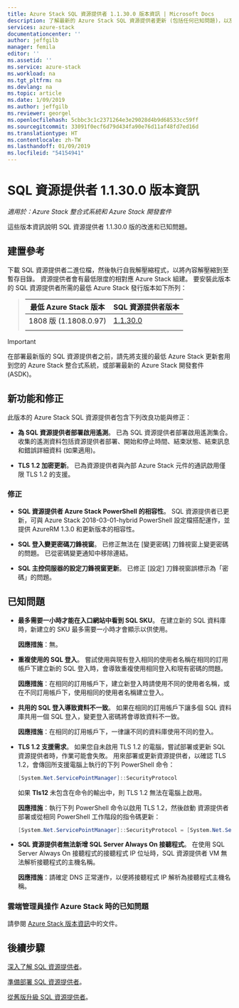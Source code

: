 ```yaml
---
title: Azure Stack SQL 資源提供者 1.1.30.0 版本資訊 | Microsoft Docs
description: 了解最新的 Azure Stack SQL 資源提供者更新 (包括任何已知問題)，以及更新的下載位置。
services: azure-stack
documentationcenter: ''
author: jeffgilb
manager: femila
editor: ''
ms.assetid: ''
ms.service: azure-stack
ms.workload: na
ms.tgt_pltfrm: na
ms.devlang: na
ms.topic: article
ms.date: 1/09/2019
ms.author: jeffgilb
ms.reviewer: georgel
ms.openlocfilehash: 5cbbc3c1c2371264e3e29028d4b9d68533cc59ff
ms.sourcegitcommit: 33091f0ecf6d79d434fa90e76d11af48fd7ed16d
ms.translationtype: HT
ms.contentlocale: zh-TW
ms.lasthandoff: 01/09/2019
ms.locfileid: "54154941"
---
```

# <a name="sql-resource-provider-11300-release-notes"></a>SQL 資源提供者 1.1.30.0 版本資訊

*適用於：Azure Stack 整合式系統和 Azure Stack 開發套件*

這些版本資訊說明 SQL 資源提供者 1.1.30.0 版的改進和已知問題。

## <a name="build-reference"></a>建置參考
下載 SQL 資源提供者二進位檔，然後執行自我解壓縮程式，以將內容解壓縮到至暫存目錄。 資源提供者會有最低限度的相對應 Azure Stack 組建。 要安裝此版本的 SQL 資源提供者所需的最低 Azure Stack 發行版本如下所列：

> |最低 Azure Stack 版本|SQL 資源提供者版本|
> |-----|-----|
> |1808 版 (1.1808.0.97)|[1.1.30.0](https://aka.ms/azurestacksqlrp11300)|
> |     |     |

> [!IMPORTANT]
> 在部署最新版的 SQL 資源提供者之前，請先將支援的最低 Azure Stack 更新套用到您的 Azure Stack 整合式系統，或部署最新的 Azure Stack 開發套件 (ASDK)。

## <a name="new-features-and-fixes"></a>新功能和修正
此版本的 Azure Stack SQL 資源提供者包含下列改良功能與修正：

- **為 SQL 資源提供者部署啟用遙測**。 已為 SQL 資源提供者部署啟用遙測集合。 收集的遙測資料包括資源提供者部署、開始和停止時間、結束狀態、結束訊息和錯誤詳細資料 (如果適用)。

- **TLS 1.2 加密更新**。 已為資源提供者與內部 Azure Stack 元件的通訊啟用僅限 TLS 1.2 的支援。 

### <a name="fixes"></a>修正

- **SQL 資源提供者 Azure Stack PowerShell 的相容性**。 SQL 資源提供者已更新，可與 Azure Stack 2018-03-01-hybrid PowerShell 設定檔搭配運作，並提供 AzureRM 1.3.0 和更新版本的相容性。

- **SQL 登入變更密碼刀鋒視窗**。 已修正無法在 [變更密碼] 刀鋒視窗上變更密碼的問題。 已從密碼變更通知中移除連結。

- **SQL 主控伺服器的設定刀鋒視窗更新**。 已修正 [設定] 刀鋒視窗誤標示為「密碼」的問題。

## <a name="known-issues"></a>已知問題 

- **最多需要一小時才能在入口網站中看到 SQL SKU**。 在建立新的 SQL 資料庫時，新建立的 SKU 最多需要一小時才會顯示以供使用。 

    **因應措施**：無。

- **重複使用的 SQL 登入**。 嘗試使用與現有登入相同的使用者名稱在相同的訂用帳戶下建立新的 SQL 登入時，會導致重複使用相同登入和現有密碼的問題。 

    **因應措施**：在相同的訂用帳戶下，建立新登入時請使用不同的使用者名稱，或在不同訂用帳戶下，使用相同的使用者名稱建立登入。

- **共用的 SQL 登入導致資料不一致**。 如果在相同的訂用帳戶下讓多個 SQL 資料庫共用一個 SQL 登入，變更登入密碼將會導致資料不一致。

    **因應措施**：在相同的訂用帳戶下，一律讓不同的資料庫使用不同的登入。

- **TLS 1.2 支援需求**。 如果您自未啟用 TLS 1.2 的電腦，嘗試部署或更新 SQL 資源提供者時，作業可能會失敗。 用來部署或更新資源提供者，以確認 TLS 1.2，會傳回所支援電腦上執行的下列 PowerShell 命令：

  ```powershell
  [System.Net.ServicePointManager]::SecurityProtocol
  ```

  如果 **Tls12** 未包含在命令的輸出中，則 TLS 1.2 無法在電腦上啟用。

    **因應措施**：執行下列 PowerShell 命令以啟用 TLS 1.2，然後啟動 資源提供者部署或從相同 PowerShell 工作階段的指令碼更新：

    ```powershell
    [System.Net.ServicePointManager]::SecurityProtocol = [System.Net.SecurityProtocolType]::Tls12
    ```
- **SQL 資源提供者無法新增 SQL Server Always On 接聽程式**。 在使用 SQL Server Always On 接聽程式的接聽程式 IP 位址時，SQL 資源提供者 VM 無法解析接聽程式的主機名稱。

    **因應措施**：請確定 DNS 正常運作，以便將接聽程式 IP 解析為接聽程式主機名稱。
    
### <a name="known-issues-for-cloud-admins-operating-azure-stack"></a>雲端管理員操作 Azure Stack 時的已知問題
請參閱 [Azure Stack 版本資訊](azure-stack-servicing-policy.md)中的文件。

## <a name="next-steps"></a>後續步驟
[深入了解 SQL 資源提供者](azure-stack-sql-resource-provider.md)。

[準備部署 SQL 資源提供者](azure-stack-sql-resource-provider-deploy.md#prerequisites)。

[從舊版升級 SQL 資源提供者](azure-stack-sql-resource-provider-update.md)。 
